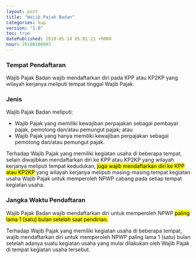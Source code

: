 ```yaml
---
layout: post
title: "Wajib Pajak Badan"
categories: kup
version: "1.0"
toc: true
datePublished: 2018-05-14 05:01:21 +0000
nour: 20180100003
---
```

### Tempat Pendaftaran

Wajib Pajak Badan wajib mendaftarkan diri pada KPP atau KP2KP yang wilayah kerjanya meliputi tempat tinggal Wajib Pajak.

### Jenis 
Wajib Pajak Badan meliputi:
- Wajib Pajak yang memiliki kewajiban perpajakan sebagai pembayar pajak, pemotong dan/atau pemungut pajak; atau
- Wajib Pajak yang hanya memiliki kewajiban perpajakan sebagai pemotong dan/atau pemungut pajak.

Terhadap Wajib Pajak yang memiliki kegiatan usaha di beberapa tempat, selain diwajibkan mendaftarkan diri ke KPP atau KP2KP yang wilayah kerjanya meliputi tempat kedudukan, <mark>juga wajib mendaftarkan diri ke KPP atau KP2KP</mark> yang wilayah kerjanya meliputi masing-masing tempat kegiatan usaha Wajib Pajak untuk memperoleh NPWP cabang pada setiap tempat kegiatan usaha.

### Jangka Waktu Pendaftaran	
Wajib Pajak Badan wajib mendaftarkan diri untuk memperoleh NPWP <mark>paling lama 1 (satu) bulan setelah saat pendirian.</mark>

Terhadap Wajib Pajak yang memiliki kegiatan usaha di beberapa tempat, wajib mendaftarkan diri untuk memperoleh NPWP paling lama 1 (satu) bulan setelah adanya suatu kegiatan usaha yang mulai dilakukan oleh Wajib Pajak di tempat kegiatan usaha tersebut.
